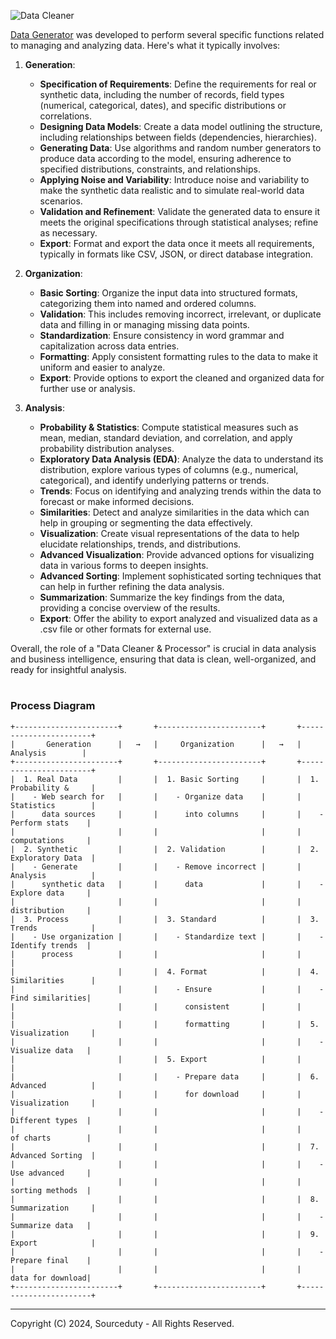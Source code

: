 ![Data Cleaner](https://github.com/sourceduty/Data_Cleaner/assets/123030236/33477d90-704b-4a06-b07b-5af08bb642f4)

[Data Generator](https://chat.openai.com/g/g-z6S0qcei3-data-generator) was developed to perform several specific functions related to managing and analyzing data. Here's what it typically involves:

1. **Generation**:
   
   - **Specification of Requirements**: Define the requirements for real or synthetic data, including the number of records, field types (numerical, categorical, dates), and specific distributions or correlations.
   - **Designing Data Models**: Create a data model outlining the structure, including relationships between fields (dependencies, hierarchies).
   - **Generating Data**: Use algorithms and random number generators to produce data according to the model, ensuring adherence to specified distributions, constraints, and relationships.
   - **Applying Noise and Variability**: Introduce noise and variability to make the synthetic data realistic and to simulate real-world data scenarios.
   - **Validation and Refinement**: Validate the generated data to ensure it meets the original specifications through statistical analyses; refine as necessary.
   - **Export**: Format and export the data once it meets all requirements, typically in formats like CSV, JSON, or direct database integration.


2. **Organization**:
   - **Basic Sorting**: Organize the input data into structured formats, categorizing them into named and ordered columns.
   - **Validation**: This includes removing incorrect, irrelevant, or duplicate data and filling in or managing missing data points.
   - **Standardization**: Ensure consistency in word grammar and capitalization across data entries.
   - **Formatting**: Apply consistent formatting rules to the data to make it uniform and easier to analyze.
   - **Export**: Provide options to export the cleaned and organized data for further use or analysis.

3. **Analysis**:
   - **Probability & Statistics**: Compute statistical measures such as mean, median, standard deviation, and correlation, and apply probability distribution analyses.
   - **Exploratory Data Analysis (EDA)**: Analyze the data to understand its distribution, explore various types of columns (e.g., numerical, categorical), and identify underlying patterns or trends.
   - **Trends**: Focus on identifying and analyzing trends within the data to forecast or make informed decisions.
   - **Similarities**: Detect and analyze similarities in the data which can help in grouping or segmenting the data effectively.
   - **Visualization**: Create visual representations of the data to help elucidate relationships, trends, and distributions.
   - **Advanced Visualization**: Provide advanced options for visualizing data in various forms to deepen insights.
   - **Advanced Sorting**: Implement sophisticated sorting techniques that can help in further refining the data analysis.
   - **Summarization**: Summarize the key findings from the data, providing a concise overview of the results.
   - **Export**: Offer the ability to export analyzed and visualized data as a .csv file or other formats for external use.

Overall, the role of a "Data Cleaner & Processor" is crucial in data analysis and business intelligence, ensuring that data is clean, well-organized, and ready for insightful analysis.

#
### Process Diagram

```
+-----------------------+       +-----------------------+       +-----------------------+
|       Generation      |   →   |     Organization      |   →   |       Analysis        |
+-----------------------+       +-----------------------+       +-----------------------+
|  1. Real Data         |       |  1. Basic Sorting     |       |  1. Probability &     |
|    - Web search for   |       |    - Organize data    |       |     Statistics        |
|      data sources     |       |      into columns     |       |    - Perform stats    |
|                       |       |                       |       |      computations     |
|  2. Synthetic         |       |  2. Validation        |       |  2. Exploratory Data  |
|    - Generate         |       |    - Remove incorrect |       |     Analysis          |
|      synthetic data   |       |      data             |       |    - Explore data     |
|                       |       |                       |       |      distribution     |
|  3. Process           |       |  3. Standard          |       |  3. Trends            |
|    - Use organization |       |    - Standardize text |       |    - Identify trends  |
|      process          |       |                       |       |                       |
|                       |       |  4. Format            |       |  4. Similarities      |
|                       |       |    - Ensure           |       |    - Find similarities|
|                       |       |      consistent       |       |                       |
|                       |       |      formatting       |       |  5. Visualization     |
|                       |       |                       |       |    - Visualize data   |
|                       |       |  5. Export            |       |                       |
|                       |       |    - Prepare data     |       |  6. Advanced          |
|                       |       |      for download     |       |     Visualization     |
|                       |       |                       |       |    - Different types  |
|                       |       |                       |       |      of charts        |
|                       |       |                       |       |  7. Advanced Sorting  |
|                       |       |                       |       |    - Use advanced     |
|                       |       |                       |       |      sorting methods  |
|                       |       |                       |       |  8. Summarization     |
|                       |       |                       |       |    - Summarize data   |
|                       |       |                       |       |  9. Export            |
|                       |       |                       |       |    - Prepare final    |
|                       |       |                       |       |      data for download|
+-----------------------+       +-----------------------+       +-----------------------+                      
```

***
Copyright (C) 2024, Sourceduty - All Rights Reserved.

